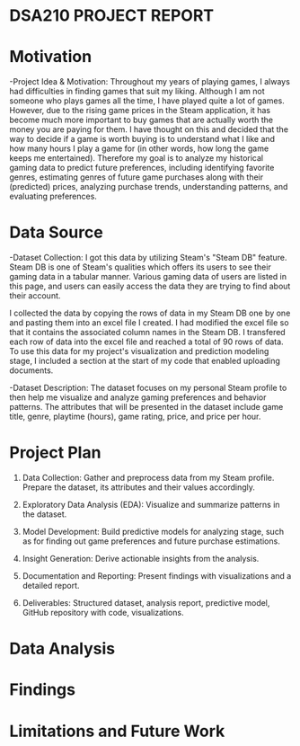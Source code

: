 # DSA210 PROJECT REPORT

# Motivation

-Project Idea & Motivation:
Throughout my years of playing games, I always had difficulties in finding games that suit my liking. Although I am not someone who plays games all the time, I have played quite a lot of games. However, due to the rising game prices in the Steam application, it has become much more important to buy games that are actually worth the money you are paying for them. I have thought on this and decided that the way to decide if a game is worth buying is to understand what I like and how many hours I play a game for (in other words, how long the game keeps me entertained). Therefore my goal is to analyze my historical gaming data to predict future preferences, including identifying favorite genres, estimating genres of future game purchases along with their (predicted) prices, analyzing purchase trends, understanding patterns, and evaluating preferences.


# Data Source

-Dataset Collection:
I got this data by utilizing Steam's "Steam DB" feature. Steam DB is one of Steam's qualities which offers its users to see their gaming data in a tabular manner. Various gaming data of users are listed in this page, and users can easily access the data they are trying to find about their account.

I collected the data by copying the rows of data in my Steam DB one by one and pasting them into an excel file I created. I had modified the excel file so that it contains the associated column names in the Steam DB. I transfered each row of data into the excel file and reached a total of 90 rows of data. To use this data for my project's visualization and prediction modeling stage, I included a section at the start of my code that enabled uploading documents.

-Dataset Description:
The dataset focuses on my personal Steam profile to then help me visualize and analyze gaming preferences and behavior patterns. The attributes that will be presented in the dataset include game title, genre, playtime (hours), game rating, price, and price per hour.


# Project Plan

1) Data Collection: Gather and preprocess data from my Steam profile. Prepare the dataset, its attributes and their values accordingly.

2) Exploratory Data Analysis (EDA): Visualize and summarize patterns in the dataset.

3) Model Development: Build predictive models for analyzing stage, such as for finding out game preferences and future purchase estimations.

4) Insight Generation: Derive actionable insights from the analysis.

5) Documentation and Reporting: Present findings with visualizations and a detailed report.

6) Deliverables: Structured dataset, analysis report, predictive model, GitHub repository with code, visualizations.


# Data Analysis


# Findings


# Limitations and Future Work





